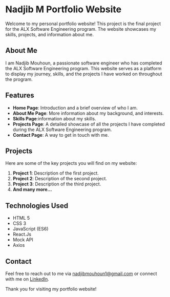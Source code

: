 # Nadjib M Portfolio Website

Welcome to my personal portfolio website! This project is the final project for the ALX Software Engineering program. The website showcases my skills, projects, and information about me.

## About Me

I am Nadjib Mouhoun, a passionate software engineer who has completed the ALX Software Engineering program. This website serves as a platform to display my journey, skills, and the projects I have worked on throughout the program.

## Features

- **Home Page**: Introduction and a brief overview of who I am.
- **About Me Page**: More information about my background, and interests.
- **Skills Page**:information about my skills.
- **Projects Page**: A detailed showcase of all the projects I have completed during the ALX Software Engineering program.
- **Contact Page**: A way to get in touch with me.

## Projects

Here are some of the key projects you will find on my website:

1. **Project 1**: Description of the first project.
2. **Project 2**: Description of the second project.
3. **Project 3**: Description of the third project.
4. **And many more...**

## Technologies Used

- HTML 5
- CSS 3
- JavaScript (ES6)
- React.Js
- Mock API
- Axios


## Contact

Feel free to reach out to me via [nadjibmouhoun1@gmail.com](mailto:nadjibmouhoun1@gmail.com) or connect with me on [LinkedIn](https://www.linkedin.com/in/nadjib-mouhoun/).

Thank you for visiting my portfolio website!
